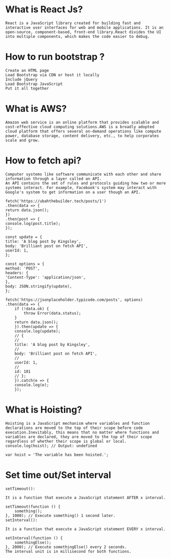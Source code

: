 # What is React Js?
    React is a JavaScript library created for building fast and interactive user interfaces for web and mobile applications. It is an open-source, component-based, front-end library.React divides the UI into multiple components, which makes the code easier to debug.

# How to run bootstrap ?
    Create an HTML page
    Load Bootstrap via CDN or host it locally
    Include jQuery
    Load Bootstrap JavaScript
    Put it all together

# What is AWS?
    Amazon web service is an online platform that provides scalable and cost-effective cloud computing solutions.AWS is a broadly adopted cloud platform that offers several on-demand operations like compute power, database storage, content delivery, etc., to help corporates scale and grow.


# How to fetch api?
    Computer systems like software communicate with each other and share information through a layer called an API.
    An API contains the set of rules and protocols guiding how two or more systems interact. For example, Facebook's system may interact with Google's system to get information on a user though an API.

    fetch('https://ubahthebuilder.tech/posts/1')
    .then(data => {
    return data.json();
    })
    .then(post => {
    console.log(post.title);
    });

    const update = {
    title: 'A blog post by Kingsley',
    body: 'Brilliant post on fetch API',
    userId: 1,
    };

    const options = {
    method: 'POST',
    headers: {
    'Content-Type': 'application/json',
    },
    body: JSON.stringify(update),
    };

    fetch('https://jsonplaceholder.typicode.com/posts', options)
    .then(data => {
        if (!data.ok) {
            throw Error(data.status);
        }
        return data.json();
        }).then(update => {
        console.log(update);
        // {
        //
        title: 'A blog post by Kingsley',
        //
        body: 'Brilliant post on fetch API',
        //
        userId: 1,
        //
        id: 101
        // };
        }).catch(e => {
        console.log(e);
        });

# What is Hoisting?
    Hoisting is a JavaScript mechanism where variables and function declarations are moved to the top of their scope before code execution.Inevitably, this means that no matter where functions and variables are declared, they are moved to the top of their scope regardless of whether their scope is global or local.
    console.log(hoist); // Output: undefined

    var hoist = 'The variable has been hoisted.';

# Set time out/Set interval

    setTimeout():

    It is a function that execute a JavaScript statement AFTER x interval.

    setTimeout(function () {
        something();
    }, 1000); // Execute something() 1 second later.
    setInterval():

    It is a function that execute a JavaScript statement EVERY x interval.

    setInterval(function () {
        somethingElse();
    }, 2000); // Execute somethingElse() every 2 seconds.
    The interval unit is in millisecond for both functions.
